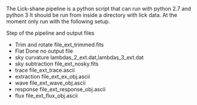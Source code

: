 The Lick-shane pipeline is a python script that can run with python 2.7 and python 3
It should be run from inside a directory with lick data.
At the moment only run with the following setup.



Step of the pipeline and output files

- Trim and rotate       file_ext_trimmed.fits
- Flat  Done            no output file    
- sky curvature         lambdas_2_ext.dat,lambdas_3_ext.dat
- sky subtraction       file_ext_nosky.fits
- trace                 file_ext_trace.ascii
- extraction            file_ext_ex_obj.ascii
- wave                  file_ext_wave_obj.ascii
- response             file_ext_response_obj.ascii
- flux                 file_ext_flux_obj.ascii
